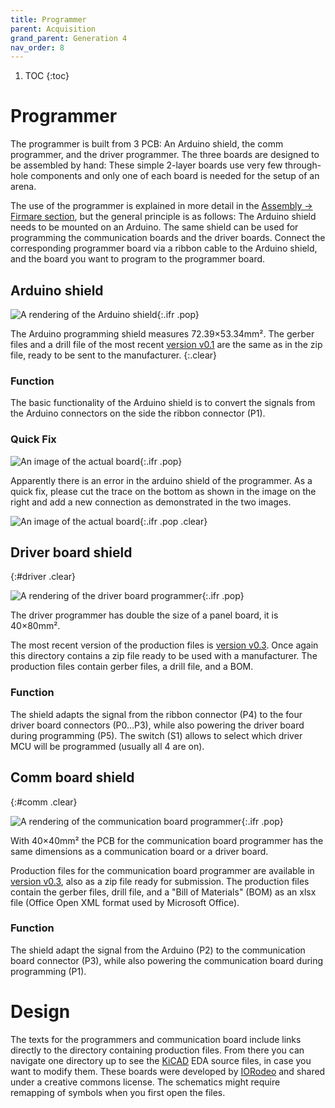 ```yaml
---
title: Programmer
parent: Acquisition
grand_parent: Generation 4
nav_order: 8
---
```


1. TOC
{:toc}

# Programmer

The programmer is built from 3 PCB: An Arduino shield, the comm programmer, and the driver programmer. The three boards are designed to be assembled by hand: These simple 2-layer boards use very few through-hole components and only one of each board is needed for the setup of an arena.

The use of the programmer is explained in more detail in the [Assembly → Firmare section](index.md), but the general principle is as follows: The Arduino shield needs to be mounted on an Arduino. The same shield can be used for programming the communication boards and the driver boards. Connect the corresponding programmer board via a ribbon cable to the Arduino shield, and the board you want to program to the programmer board.

## Arduino shield

![A rendering of the Arduino shield](../assets/arduino_shield_top_render.jpg){:.ifr .pop}

The Arduino programming shield measures 72.39×53.34mm². The gerber files and a drill file of the most recent [version v0.1](https://github.com/floesche/panels_g4_hardware/tree/master/atmega328/four_panel/20mm_matrix/ver3/programmer/prog_shield/gerber_v0p1) are the same as in the zip file, ready to be sent to the manufacturer.
{:.clear}

### Function

The basic functionality of the Arduino shield is to convert the signals from the Arduino connectors on the side the ribbon connector (P1).

### Quick Fix

![An image of the actual board](../assets/arduino_shield_bottom_img.jpg){:.ifr .pop}

Apparently there is an error in the arduino shield of the programmer. As a quick fix, please cut the trace on the bottom as shown in the image on the right and add a new connection as demonstrated in the two images.

![An image of the actual board](../assets/arduino_shield_top_img.jpg){:.ifr .pop .clear}

## Driver board shield
{:#driver .clear}

![A rendering of the driver board programmer](../assets/driver_shield_render.jpg){:.ifr .pop}

The driver programmer has double the size of a panel board, it is 40×80mm².

The most recent version of the production files is [version v0.3](https://github.com/floesche/panels_g4_hardware/tree/master/atmega328/four_panel/20mm_matrix/ver3/programmer/driver_programmer/gerber_v0p3). Once again this directory contains a zip file ready to be used with a manufacturer. The production files contain gerber files, a drill file, and a BOM.

### Function

The shield adapts the signal from the ribbon connector (P4) to the four driver board connectors (P0…P3), while also powering the driver board during programming (P5). The switch (S1) allows to select which driver MCU will be programmed (usually all 4 are on).

## Comm board shield
{:#comm .clear}

![A rendering of the communication board programmer](../assets/comm_shield_render.jpg){:.ifr .pop}

With 40×40mm² the PCB for the communication board programmer has the same dimensions as a communication board or a driver board.
  
Production files for the communication board programmer are available in [version v0.3](https://github.com/floesche/panels_g4_hardware/tree/master/atmega328/four_panel/20mm_matrix/ver3/programmer/comm_programmer/gerber_v0p3), also as a zip file ready for submission. The production files contain the gerber files, drill file, and a "Bill of Materials" (BOM) as an xlsx file (Office Open XML format used by Microsoft Office). 

### Function

The shield adapt the signal from the Arduino (P2) to the communication board connector (P3), while also powering the communication board during programming (P1).

# Design

The texts for the programmers and communication board include links directly to the directory containing production files. From there you can navigate one directory up to see the [KiCAD](https://kicad-pcb.org/) EDA source files, in case you want to modify them. These boards were developed by [IORodeo](https://iorodeo.com) and shared under a creative commons license. The schematics might require remapping of symbols when you first open the files.
